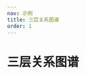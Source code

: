 ```yaml
---
nav: 示例
title: 三层关系图谱
order: 1
---
```


# 三层关系图谱

<code src='../../src/ThreeLayerGraph' inline></code>
